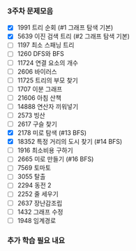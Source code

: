 
### 3주차 문제모음
- [X] 1991 트리 순회 (#1 그래프 탐색 기본)
- [X] 5639 이진 검색 트리 (#2 그래프 탐색 기본)
- [ ] 1197 최소 스패닝 트리 
- [ ] 1260 DFS와 BFS 
- [ ] 11724 연결 요소의 개수
- [ ] 2606 바이러스
- [ ] 11725 트리의 부모 찾기
- [ ] 1707 이분 그래프
- [ ] 21606 아침 산책
- [ ] 14888 연산자 끼워넣기
- [ ] 2573 빙산
- [ ] 2617 구슬 찾기
- [X] 2178 미로 탐색 (#13 BFS)
- [X] 18352 특정 거리의 도시 찾기 (#14 BFS)
- [ ] 1916 최소비용 구하기
- [ ] 2665 미로 만들기 (#16 BFS)
- [ ] 7569 토마토
- [ ] 3055 탈출
- [ ] 2294 동전 2
- [ ] 2252 줄 세우기
- [ ] 2637 장난감조립
- [ ] 1432 그래프 수정
- [ ] 1948 임계경로

### 추가 학습 필요 내요